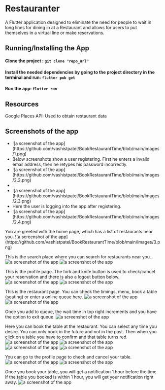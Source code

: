 # Restauranter

A Flutter application designed to eliminate the need for people to wait in long lines for dining in at a Restaurant and allows for users to put themselves in a virtual line or make reservations.

## Running/Installing the App

  #### Clone the project : ```git clone "repo_url"```
  #### Install the needed dependencies by going to the project directory in the terminal and run: ```flutter pub get```
  #### Run the app: ```flutter run```

## Resources

Google Places API: Used to obtain restaurant data

## Screenshots of the app

<ul>
<li>![a screenshot of the app](https://github.com/vashistpatel/BookRestaurantTime/blob/main/images/1.png)</li>

<li>Below screenshots show a user registering. First he enters a invalid email address, then he retypes his password incorrectly.</li>
<li>![a screenshot of the app](https://github.com/vashistpatel/BookRestaurantTime/blob/main/images/2.2.png)</li>
<li><li>![a screenshot of the app](https://github.com/vashistpatel/BookRestaurantTime/blob/main/images/2.3.png)</li>

<li>Here the user is logging into the app after registering.</li>
<li>![a screenshot of the app](https://github.com/vashistpatel/BookRestaurantTime/blob/main/images/2.4.png)</li>
</ul>
You are greeted with the home page, which has a list of restaurants near you.
![a screenshot of the app](https://github.com/vashistpatel/BookRestaurantTime/blob/main/images/3.png)

This is the search place where you can search for restaurants near you.
![a screenshot of the app](https://github.com/vashistpatel/BookRestaurantTime/blob/main/images/3.1.png)
![a screenshot of the app](https://github.com/vashistpatel/BookRestaurantTime/blob/main/images/3.2.png)

This is the profile page. The fork and knife button is used to check/cancel your reservation and there is also a logout button below.
![a screenshot of the app](https://github.com/vashistpatel/BookRestaurantTime/blob/main/images/3.3.png)
![a screenshot of the app](https://github.com/vashistpatel/BookRestaurantTime/blob/main/images/3.4.png)

This is the restaurant page. You can check the timings, menu, book a table (seating) or enter a online queue here. 
![a screenshot of the app](https://github.com/vashistpatel/BookRestaurantTime/blob/main/images/5.png)
![a screenshot of the app](https://github.com/vashistpatel/BookRestaurantTime/blob/main/images/5.1.png)

Once you add to queue, the wait time in top right increments and you have the option to exit queue.
![a screenshot of the app](https://github.com/vashistpatel/BookRestaurantTime/blob/main/images/5.2.png)

Here you can book the table at the restaurant. You can select any time you desire. You can only book in the future and not in the past. Then when you click on a table you have to confirm and that table turns red. 
![a screenshot of the app](https://github.com/vashistpatel/BookRestaurantTime/blob/main/images/5.3.png)
![a screenshot of the app](https://github.com/vashistpatel/BookRestaurantTime/blob/main/images/5.4.png)
![a screenshot of the app](https://github.com/vashistpatel/BookRestaurantTime/blob/main/images/5.5.png)
![a screenshot of the app](https://github.com/vashistpatel/BookRestaurantTime/blob/main/images/5.6.png)

You can go to the profile page to check and cancel your table.
![a screenshot of the app](https://github.com/vashistpatel/BookRestaurantTime/blob/main/images/5.7.png)
![a screenshot of the app](https://github.com/vashistpatel/BookRestaurantTime/blob/main/images/5.8.png)

Once you book your table, you will get a notification 1 hour before the time. If the table you booked is within 1 hour, you will get your notification right away.
![a screenshot of the app](https://github.com/vashistpatel/BookRestaurantTime/blob/main/images/6.png)